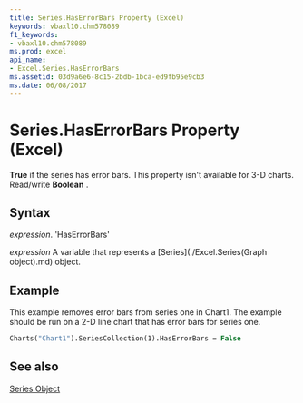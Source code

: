 ```yaml
---
title: Series.HasErrorBars Property (Excel)
keywords: vbaxl10.chm578089
f1_keywords:
- vbaxl10.chm578089
ms.prod: excel
api_name:
- Excel.Series.HasErrorBars
ms.assetid: 03d9a6e6-8c15-2bdb-1bca-ed9fb95e9cb3
ms.date: 06/08/2017
---
```



# Series.HasErrorBars Property (Excel)

 **True** if the series has error bars. This property isn't available for 3-D charts. Read/write **Boolean** .


## Syntax

 _expression_. 'HasErrorBars'

 _expression_ A variable that represents a [Series](./Excel.Series(Graph object).md) object.


## Example

This example removes error bars from series one in Chart1. The example should be run on a 2-D line chart that has error bars for series one.


```vb
Charts("Chart1").SeriesCollection(1).HasErrorBars = False
```


## See also


[Series Object](Excel.Series(objec).md)

